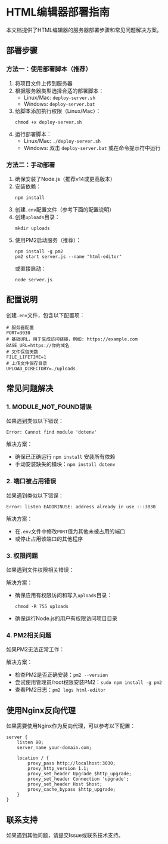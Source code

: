 # HTML编辑器部署指南

本文档提供了HTML编辑器的服务器部署步骤和常见问题解决方案。

## 部署步骤

### 方法一：使用部署脚本（推荐）

1. 将项目文件上传到服务器
2. 根据服务器类型选择合适的部署脚本：
   - Linux/Mac: `deploy-server.sh`
   - Windows: `deploy-server.bat`
3. 给脚本添加执行权限（Linux/Mac）：
   ```
   chmod +x deploy-server.sh
   ```
4. 运行部署脚本：
   - Linux/Mac: `./deploy-server.sh`
   - Windows: 双击 `deploy-server.bat` 或在命令提示符中运行

### 方法二：手动部署

1. 确保安装了Node.js（推荐v14或更高版本）
2. 安装依赖：
   ```
   npm install
   ```
3. 创建`.env`配置文件（参考下面的配置说明）
4. 创建`uploads`目录：
   ```
   mkdir uploads
   ```
5. 使用PM2启动服务（推荐）：
   ```
   npm install -g pm2
   pm2 start server.js --name "html-editor"
   ```
   或直接启动：
   ```
   node server.js
   ```

## 配置说明

创建`.env`文件，包含以下配置项：

```
# 服务器配置
PORT=3030
# 基础URL，用于生成访问链接，例如: https://example.com
BASE_URL=https://你的域名
# 文件保留天数
FILE_LIFETIME=1
# 上传文件保存目录
UPLOAD_DIRECTORY=./uploads
```

## 常见问题解决

### 1. MODULE_NOT_FOUND错误

如果遇到类似以下错误：

```
Error: Cannot find module 'dotenv'
```

解决方案：
- 确保已正确运行 `npm install` 安装所有依赖
- 手动安装缺失的模块：`npm install dotenv`

### 2. 端口被占用错误

如果遇到类似以下错误：

```
Error: listen EADDRINUSE: address already in use :::3030
```

解决方案：
- 在`.env`文件中修改`PORT`值为其他未被占用的端口
- 或停止占用该端口的其他程序

### 3. 权限问题

如果遇到文件权限相关错误：

解决方案：
- 确保应用有权限访问和写入`uploads`目录：
  ```
  chmod -R 755 uploads
  ```
- 确保运行Node.js的用户有权限访问项目目录

### 4. PM2相关问题

如果PM2无法正常工作：

解决方案：
- 检查PM2是否正确安装：`pm2 --version`
- 尝试使用管理员/root权限安装PM2：`sudo npm install -g pm2`
- 查看PM2日志：`pm2 logs html-editor`

## 使用Nginx反向代理

如果需要使用Nginx作为反向代理，可以参考以下配置：

```nginx
server {
    listen 80;
    server_name your-domain.com;

    location / {
        proxy_pass http://localhost:3030;
        proxy_http_version 1.1;
        proxy_set_header Upgrade $http_upgrade;
        proxy_set_header Connection 'upgrade';
        proxy_set_header Host $host;
        proxy_cache_bypass $http_upgrade;
    }
}
```

## 联系支持

如果遇到其他问题，请提交Issue或联系技术支持。 